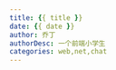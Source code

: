 ```yaml
---
title: {{ title }}
date: {{ date }}
author: 乔丁
authorDesc: 一个前端小学生
categories: web,net,chat
---
```

